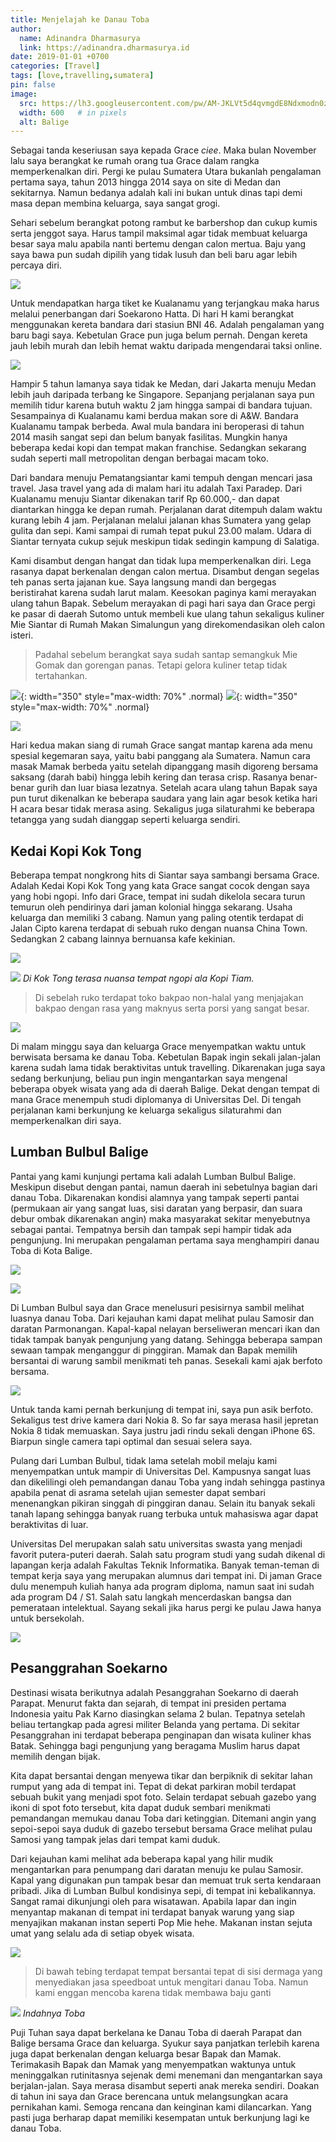 ```yaml
---
title: Menjelajah ke Danau Toba
author:
  name: Adinandra Dharmasurya
  link: https://adinandra.dharmasurya.id
date: 2019-01-01 +0700
categories: [Travel]
tags: [love,travelling,sumatera]
pin: false
image:
  src: https://lh3.googleusercontent.com/pw/AM-JKLVt5d4qvmgdE8Ndxmodn0zLXY8dM78SbicHzUZWr0xb07rzYGEJoZeK0HeT9wiCDSpsfJewQBHKsc5Yblp_E46IZ9oBLJIbAkfUztsHfr8Dj0EmTrpyyRbbq6l947mG0-44xcKj5Gtewful2pbHqZ0QHw=w800-no?authuser=0
  width: 600   # in pixels
  alt: Balige
---
```


Sebagai tanda keseriusan saya kepada Grace *ciee*. Maka bulan November lalu saya berangkat ke rumah orang tua Grace dalam rangka memperkenalkan diri. Pergi ke pulau Sumatera Utara bukanlah pengalaman pertama saya, tahun 2013 hingga 2014 saya on site di Medan dan sekitarnya. Namun bedanya adalah kali ini bukan untuk dinas tapi demi masa depan membina keluarga, saya sangat grogi.

Sehari sebelum berangkat potong rambut ke barbershop dan cukup kumis serta jenggot saya. Harus tampil maksimal agar tidak membuat keluarga besar saya malu apabila nanti bertemu dengan calon mertua. Baju yang saya bawa pun sudah dipilih yang tidak lusuh dan beli baru agar lebih percaya diri.

![](https://lh3.googleusercontent.com/pw/AM-JKLVJ6mu6_m4HRfy-UAJTfbP_0fNuJqL6lK0VWdTPXg904B_PWJSultEQ1FVM7eFvGGzZ2unJ5POFku6hJIcFANpRgljjMS4w8aOxlOSgDwMMIKOxMtK3OqVtVzd637wpKfbqbLyOYhp9RxKO_1Oluiw6rA=w800-no?authuser=0)

Untuk mendapatkan harga tiket ke Kualanamu yang terjangkau maka harus melalui penerbangan dari Soekarono Hatta. Di hari H kami berangkat menggunakan kereta bandara dari stasiun BNI 46. Adalah pengalaman yang baru bagi saya. Kebetulan Grace pun juga belum pernah. Dengan kereta jauh lebih murah dan lebih hemat waktu daripada mengendarai taksi online. 

![](https://lh3.googleusercontent.com/pw/AM-JKLUCkGTai4WjZw4rJ3JdPisXBDou5U7tNhwWUSXAp5ZAhUXfw0xSMmCEmcIQzeCS9i4qe5dUTvvG5eVBZt1E4Yt3cXFTe6erTd4PC9Fh50M4L8POzlO1JfhqjuvSMMcIIq_Ik_TuuNsa7Bwmq5ZbubltBQ=w800-no?authuser=0)

Hampir 5 tahun lamanya saya tidak ke Medan, dari Jakarta menuju Medan lebih jauh daripada terbang ke Singapore. Sepanjang perjalanan saya pun memilih tidur karena butuh waktu 2 jam hingga sampai di bandara tujuan. Sesampainya di Kualanamu kami berdua makan sore di A&W. Bandara Kualanamu tampak berbeda. Awal mula bandara ini beroperasi di tahun 2014 masih sangat sepi dan belum banyak fasilitas. Mungkin hanya beberapa kedai kopi dan tempat makan franchise. Sedangkan sekarang sudah seperti mall metropolitan dengan berbagai macam toko.

Dari bandara menuju Pematangsiantar kami tempuh dengan mencari jasa travel. Jasa travel yang ada di malam hari itu adalah Taxi Paradep. Dari Kualanamu menuju Siantar dikenakan tarif Rp 60.000,- dan dapat diantarkan hingga ke depan rumah. Perjalanan darat ditempuh dalam waktu kurang lebih 4 jam. Perjalanan melalui jalanan khas Sumatera yang gelap gulita dan sepi. Kami sampai di rumah tepat pukul 23.00 malam. Udara di Siantar ternyata cukup sejuk meskipun tidak sedingin kampung di  Salatiga.

Kami disambut dengan hangat dan tidak lupa memperkenalkan diri. Lega rasanya dapat berkenalan dengan calon mertua. Disambut dengan segelas teh panas serta jajanan kue. Saya langsung mandi dan bergegas beristirahat karena sudah larut malam. Keesokan paginya kami merayakan ulang tahun Bapak. Sebelum merayakan di pagi hari saya dan Grace pergi ke pasar di daerah Sutomo untuk membeli kue ulang tahun sekaligus kuliner Mie Siantar di Rumah Makan Simalungun yang direkomendasikan oleh calon isteri. 

> Padahal sebelum berangkat saya sudah santap semangkuk Mie Gomak dan gorengan panas. Tetapi gelora kuliner tetap tidak tertahankan.

![](https://lh3.googleusercontent.com/pw/AM-JKLWy12gTADrmDVJc23535IId3qus2iHGqUd2QAnc6w8gJSOFg3K_F-oK7n3tiL-PuYrVU-cZC6x9x1m-JWEPLKFOWQ82F80MTTCha8LOx8VZROe8YA5u9ZOFZwCbaBqPB8HzVeiq6GKrz2AGedMlrlk6nw=h600-no?authuser=0){: width="350" style="max-width: 70%" .normal}
![](https://lh3.googleusercontent.com/pw/AM-JKLUQo6iT0RINAvLZbT7gzHNl7pnPS2W2Z5-S7hfXWlxHsmDhpR1QH9rHA38Z1LXppOAgT3INQnG4i0m8ClF697gFiSU-Q6nxdlE66sf70XaLP7xPOPpwPtsPAjRkf0APQZ1c__ek7NuzpzaaxM9uC59Esg=h600-no?authuser=0){: width="350" style="max-width: 70%" .normal}

![](https://lh3.googleusercontent.com/pw/AM-JKLVkzNJFiWiw2CCwriV2IUhMMT01r2kqk-aOIjI8eAic_gjGK6prsc1jX5b7kVBIhFYYzt6Bt1L5yAlNGF0dDGyuDz3H2OriFXCBv7BlmB7kt3JYGYAujxxw2DaxfQAGwEmIs_r7L9THvsZkYRIru-nKzQ=w800-no?authuser=0)

Hari kedua makan siang di rumah Grace sangat mantap karena ada menu spesial kegemaran saya, yaitu babi panggang ala Sumatera. Namun cara masak Mamak berbeda yaitu setelah dipanggang masih digoreng bersama saksang (darah babi) hingga lebih kering dan terasa crisp. Rasanya benar-benar gurih dan luar biasa lezatnya. Setelah acara ulang tahun Bapak saya pun turut dikenalkan ke beberapa saudara yang lain agar besok ketika hari H acara besar tidak merasa asing. Sekaligus juga silaturahmi ke beberapa tetangga yang sudah dianggap seperti keluarga sendiri.

## Kedai Kopi Kok Tong

Beberapa tempat nongkrong hits di Siantar saya sambangi bersama Grace. Adalah Kedai Kopi Kok Tong yang kata Grace sangat cocok dengan saya yang hobi ngopi. Info dari Grace, tempat ini sudah dikelola secara turun temurun oleh pendirinya dari jaman kolonial hingga sekarang. Usaha keluarga dan memiliki 3 cabang. Namun yang paling otentik terdapat di Jalan Cipto karena terdapat di sebuah ruko dengan nuansa China Town. Sedangkan 2 cabang lainnya bernuansa kafe kekinian. 

![](https://lh3.googleusercontent.com/pw/AM-JKLWxss7nxpxrWQKqoOH3UXu3Tfzu0XCLXWGN5ShjLpljAXZWzHk6oLhmT85lCg28Y8vHWQU_8IoOWzSF67RH68L65wOt_uLIgMpSIVmbXS_xqqDimdaPhCSxu3L4GaYdkIlGyeSB_aQ1-0e46SRv5Bn4sw=w800-no?authuser=0)

![](https://lh3.googleusercontent.com/pw/AM-JKLUJJO1FBIphXoBNXUDWeUI-2IwOum9SXoJLM2olnX6_jsS6W7BTyC4CprO6cyGRPpLwG9mq1NuhRGHfRMHvDJK80dmLI_G5Y9L-Bf5D4dtJwR1kw57e783UuOACd37cPYVaISDPZvKAcpGOjIloc11i-Q=w800-no?authuser=0)
_Di Kok Tong terasa nuansa tempat ngopi ala Kopi Tiam._

> Di sebelah ruko terdapat toko bakpao non-halal yang menjajakan bakpao dengan rasa yang maknyus serta porsi yang sangat besar.

![](https://lh3.googleusercontent.com/pw/AM-JKLWsD_0tjXZ00FwHuXmDXhQ5V_ykAJrQ9zqvgOd4EnAbmm9DjIrXe8FbCMl95q5bSuRd22SF0ScMA-Aagg1DuZWm8S7_CAK9THb21Zw2lMMswd47o5Dmf42HjEz9CE8Y66nYWcWQlaGoUIokPmTg-3UgFg=h600-no?authuser=0)

Di malam minggu saya dan keluarga Grace menyempatkan waktu untuk berwisata bersama ke danau Toba. Kebetulan Bapak ingin sekali jalan-jalan karena sudah lama tidak beraktivitas untuk travelling. Dikarenakan juga saya sedang berkunjung, beliau pun ingin mengantarkan saya mengenal beberapa obyek wisata yang ada di daerah Balige. Dekat dengan tempat di mana Grace menempuh studi diplomanya di Universitas Del. Di tengah perjalanan kami berkunjung ke keluarga sekaligus silaturahmi dan memperkenalkan diri saya.

## Lumban Bulbul Balige

Pantai yang kami kunjungi pertama kali adalah Lumban Bulbul Balige. Meskipun disebut dengan pantai, namun daerah ini sebetulnya bagian dari danau Toba. Dikarenakan kondisi alamnya yang tampak seperti pantai (permukaan air yang sangat luas, sisi daratan yang berpasir, dan suara debur ombak dikarenakan angin) maka masyarakat sekitar menyebutnya sebagai pantai. Tempatnya bersih dan tampak sepi hampir tidak ada pengunjung. Ini merupakan pengalaman pertama saya menghampiri danau Toba di Kota Balige.

![](https://lh3.googleusercontent.com/pw/AM-JKLUjvfKTfQDBacAUBKomo46OCUtZbGxwSxdPwmDymJHNe4rS6wuD90PlbE8eSuXUdjCzCPS-j3j0pgmM7K-ZnwrYWzpJBYwxown7HOI_FwVz3dwNNAez4-4jLO__p2dRHWrUK1XLLyS54vZZn-XqzsWpBw=w800-no?authuser=0)

![](https://lh3.googleusercontent.com/pw/AM-JKLUS6QVnpjEfajJ5-YGDkbeJVY7gqBpBNE07dxl4mWQOzayR3JWQN8-APouAJpcpwmcWGEcO1ZZ7mECp0kaySm6tBbArXuZ47f2fD5dDJsIyywGZHZzHdzCavDmGcH2bfpJjhuEuBWRdERsNLHpqzLQvUg=w800-no?authuser=0)

Di Lumban Bulbul saya dan Grace menelusuri pesisirnya sambil melihat luasnya danau Toba. Dari kejauhan kami dapat melihat pulau Samosir dan daratan Parmonangan. Kapal-kapal nelayan berseliweran mencari ikan dan tidak tampak banyak pengunjung yang datang. Sehingga beberapa sampan sewaan tampak menganggur di pinggiran. Mamak dan Bapak memilih bersantai di warung sambil menikmati teh panas. Sesekali kami ajak berfoto bersama.

![](https://lh3.googleusercontent.com/pw/AM-JKLWV2Cxvfqz8G42njKXTm_0DhkwVBypuX9z7IrkSumHS5IAHCWWJzrX76-KQqCP5-jlUjAofV0WmoI-PaUVEFpW-lgBe8qIegRh9ewt4Ao4-QoWtD3946lXd_hBAtgHnWZ76xqnD0p8KaleB1JRGR34ZhQ=w800-no?authuser=0)

Untuk tanda kami pernah berkunjung di tempat ini, saya pun asik berfoto. Sekaligus test drive kamera dari Nokia 8. So far saya merasa hasil jepretan Nokia 8 tidak memuaskan. Saya justru jadi rindu sekali dengan iPhone 6S. Biarpun single camera tapi optimal dan sesuai selera saya.

Pulang dari Lumban Bulbul, tidak lama setelah mobil melaju kami menyempatkan untuk mampir di Universitas Del. Kampusnya sangat luas dan dikelilingi oleh pemandangan danau Toba yang indah sehingga pastinya apabila penat di asrama setelah ujian semester dapat sembari menenangkan pikiran singgah di pinggiran danau. Selain itu banyak sekali tanah lapang sehingga banyak ruang terbuka untuk mahasiswa agar dapat beraktivitas di luar.

Universitas Del merupakan salah satu universitas swasta yang menjadi favorit putera-puteri daerah. Salah satu program studi yang sudah dikenal di lapangan kerja adalah Fakultas Teknik Informatika. Banyak teman-teman di tempat kerja saya yang merupakan alumnus dari tempat ini. Di jaman Grace dulu menempuh kuliah hanya ada program diploma, namun saat ini sudah ada program D4 / S1. Salah satu langkah mencerdaskan bangsa dan pemerataan intelektual. Sayang sekali jika harus pergi ke pulau Jawa hanya untuk bersekolah.

![](https://lh3.googleusercontent.com/pw/AM-JKLVeY-pMy2A1O7KAozNjlFArh0XEkhlZ4ucbqPjjv2Z-pyt6IO2t1xbv17GNSc4xYZNElZkWKKqvNzP1cwoXewrvhjENeJk72p5zzStL6G_KVh2X807SI3Y9Lylfyu7KKysEqauoQJC-VRyXxNKlufpSMQ=w800-no?authuser=0)

## Pesanggrahan Soekarno

Destinasi wisata berikutnya adalah Pesanggrahan Soekarno di daerah Parapat. Menurut fakta dan sejarah, di tempat ini presiden pertama Indonesia yaitu Pak Karno diasingkan selama 2 bulan. Tepatnya setelah beliau tertangkap pada agresi militer Belanda yang pertama. Di sekitar Pesanggrahan ini terdapat beberapa penginapan dan wisata kuliner khas Batak. Sehingga bagi pengunjung yang beragama Muslim harus dapat memilih dengan bijak.

Kita dapat bersantai dengan menyewa tikar dan berpiknik di sekitar lahan rumput yang ada di tempat ini. Tepat di dekat parkiran mobil terdapat sebuah bukit yang menjadi spot foto. Selain terdapat sebuah gazebo yang ikoni di spot foto tersebut, kita dapat duduk sembari menikmati pemandangan memukau danau Toba dari ketinggian. Ditemani angin yang sepoi-sepoi saya duduk di gazebo tersebut bersama Grace melihat pulau Samosi yang tampak jelas dari tempat kami duduk.

Dari kejauhan kami melihat ada beberapa kapal yang hilir mudik mengantarkan para penumpang dari daratan menuju ke pulau Samosir. Kapal yang digunakan pun tampak besar dan memuat truk serta kendaraan pribadi. Jika di Lumban Bulbul kondisinya sepi, di tempat ini kebalikannya. Sangat ramai dikunjungi oleh para wisatawan. Apabila lapar dan ingin menyantap makanan di tempat ini terdapat banyak warung yang siap menyajikan makanan instan seperti Pop Mie hehe. Makanan instan sejuta umat yang selalu ada di setiap obyek wisata.

![](https://lh3.googleusercontent.com/pw/AM-JKLVR6RGlIbNE4w6L7ziMUcB1Qh5wx7xoOL3iBUOm0m_x7q4I5145W_lw1ix2llH2czLrclS3dFnYFOafS_y1wSBxcuArUlH2BvjkI-tAFUn3ful4N4klbiXcqoZJD5Mk1jedOZcZ35IiFgZYEGp7pyr13g=w800-no?authuser=0)

> Di bawah tebing terdapat tempat bersantai tepat di sisi dermaga yang menyediakan jasa speedboat untuk mengitari danau Toba. Namun kami enggan mencoba karena tidak membawa baju ganti

![](https://lh3.googleusercontent.com/pw/AM-JKLUGM195Aj3iu70rB7ZfxlEC6z_XBkWFisxbEq042zjaIGdxkjGWpO32kvdqg45owU-FuE1S-BQy4a5_frvYUUuowp0YXjyxwYpToJkgP1e77--dHltdpaqJ1EQiPXSi_yxGR9oOTggCLspx09SUbRzduQ=h600-no?authuser=0)
_Indahnya Toba_

Puji Tuhan saya dapat berkelana ke Danau Toba di daerah Parapat dan Balige bersama Grace dan keluarga. Syukur saya panjatkan terlebih karena juga dapat berkenalan dengan keluarga besar Bapak dan Mamak. Terimakasih Bapak dan Mamak yang menyempatkan waktunya untuk meninggalkan rutinitasnya sejenak demi menemani dan mengantarkan saya berjalan-jalan. Saya merasa disambut seperti anak mereka sendiri. Doakan di tahun ini saya dan Grace berencana untuk melangsungkan acara pernikahan kami. Semoga rencana dan keinginan kami dilancarkan. Yang pasti juga berharap dapat memiliki kesempatan untuk berkunjung lagi ke danau Toba.





